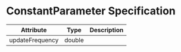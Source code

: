 # ConstantParameter Specification

<!---
@author Aleksandar Ivanov(ivanov0@hm.edu)
-->

| Attribute | Type | Description |
|:---------:|:----:|:-----------:|
updateFrequency | double |
